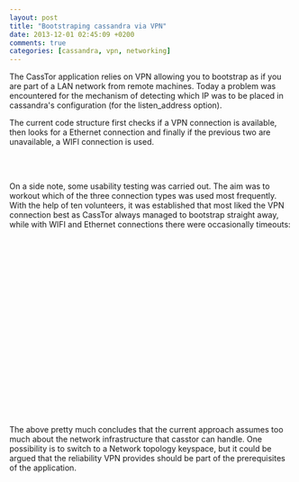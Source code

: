 ```yaml
---
layout: post
title: "Bootstraping cassandra via VPN"
date: 2013-12-01 02:45:09 +0200
comments: true
categories: [cassandra, vpn, networking]
---
```


The CassTor application relies on VPN allowing you to bootstrap as if you are part of a LAN network from remote machines. Today a problem was encountered for the mechanism of detecting which IP was to be placed in cassandra's configuration (for the listen_address option).

The current code structure first checks if a VPN connection is available, then looks for a Ethernet connection and finally if the previous two are unavailable, a WIFI connection is used.

<br/>
<script src="https://gist.github.com/lyubent/5293431.js"></script>
<br/>

On a side note, some usability testing was carried out. The aim was to workout which of the three connection types was used most frequently. With the help of ten volunteers, it was established that most liked the VPN connection best as CassTor always managed to bootstrap straight away, while with WIFI and Ethernet connections there were occasionally timeouts:

<script src="http://code.highcharts.com/highcharts.js"></script>
<div id="container" style="width: 320px; height: 320px"></div>
<script>
var chart;$(document).ready(function(){Highcharts.setOptions({colors:["#FF9655","#058DC7","#6AF9C4"]});chart=new Highcharts.Chart({series:[{name:"Values",type:"pie",sliced:true,data:[["VPN",7],["Ethernet",3],["Wifi",0]],pointWidth:15,color:"#C6D9E7",borderColor:"gray",shadow:true}],title:{text:" "},legend:{style:{left:"auto",bottom:"auto",right:"auto",top:"auto"}},chart:{renderTo:"container"},credits:{enabled:false}})})
</script>

The above pretty much concludes that the current approach assumes too much about the network infrastructure that casstor can handle. One possibility is to switch to a Network topology keyspace, but it could be argued that the reliability VPN provides should be part of the prerequisites of the application.


